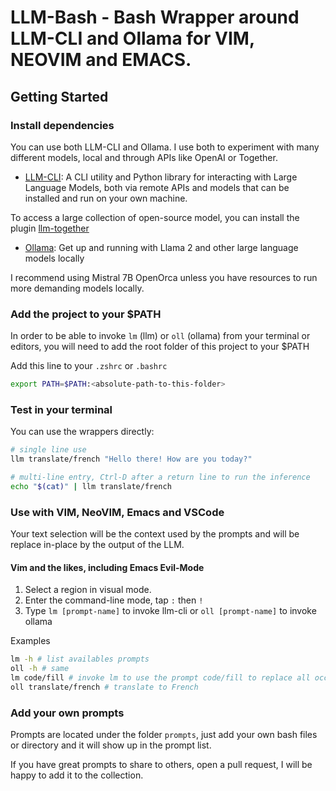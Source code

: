 # LLM-Bash - Bash Wrapper around LLM-CLI and Ollama for VIM, NEOVIM and EMACS.

## Getting Started

### Install dependencies

You can use both LLM-CLI and Ollama. I use both to experiment with many different models, local and through APIs like OpenAI or Together.

- [LLM-CLI](https://github.com/simonw/llm): A CLI utility and Python library for interacting with Large Language Models, both via remote APIs and models that can be installed and run on your own machine.

To access a large collection of open-source model, you can install the plugin [llm-together](https://github.com/wearedevx/llm-together)

- [Ollama](ollama.ai/): Get up and running with Llama 2 and other large language models locally

I recommend using Mistral 7B OpenOrca unless you have resources to run more demanding models locally.

### Add the project to your $PATH

In order to be able to invoke `lm` (llm) or `oll` (ollama) from your terminal or editors, you will need to add the root folder of this project to your $PATH

Add this line to your `.zshrc` or `.bashrc`

```bash
export PATH=$PATH:<absolute-path-to-this-folder>
```

### Test in your terminal

You can use the wrappers directly:

```bash
# single line use
llm translate/french "Hello there! How are you today?"

# multi-line entry, Ctrl-D after a return line to run the inference
echo "$(cat)" | llm translate/french
```

### Use with VIM, NeoVIM, Emacs and VSCode

Your text selection will be the context used by the prompts and will be replace in-place by the output of the LLM.

#### Vim and the likes, including Emacs Evil-Mode

1. Select a region in visual mode.
2. Enter the command-line mode, tap `:` then `!`
3. Type `lm [prompt-name]` to invoke llm-cli or `oll [prompt-name]` to invoke ollama

Examples

```bash
lm -h # list availables prompts
oll -h # same
lm code/fill # invoke lm to use the prompt code/fill to replace all occurrences of //fill in the selected region by the missing code logic
oll translate/french # translate to French
```

### Add your own prompts

Prompts are located under the folder `prompts`, just add your own bash files or directory and it will show up in the prompt list.

If you have great prompts to share to others, open a pull request, I will be happy to add it to the collection.
